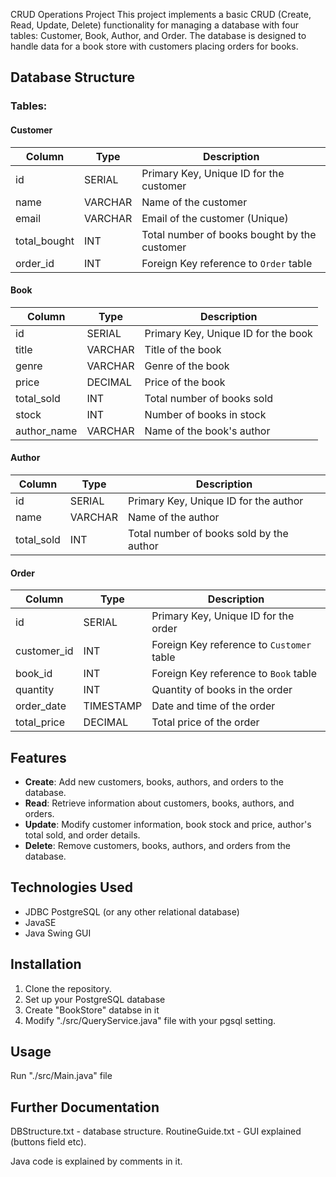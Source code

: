 CRUD Operations Project
This project implements a basic CRUD (Create, Read, Update, Delete) functionality for managing a database with four tables: Customer, Book, Author, and Order. The database is designed to handle data for a book store with customers placing orders for books.

## Database Structure

### Tables:

#### Customer
| Column        | Type     | Description                            |
|---------------|----------|----------------------------------------|
| id            | SERIAL   | Primary Key, Unique ID for the customer|
| name          | VARCHAR  | Name of the customer                  |
| email         | VARCHAR  | Email of the customer (Unique)        |
| total_bought  | INT      | Total number of books bought by the customer |
| order_id      | INT      | Foreign Key reference to `Order` table |

#### Book
| Column        | Type     | Description                            |
|---------------|----------|----------------------------------------|
| id            | SERIAL   | Primary Key, Unique ID for the book    |
| title         | VARCHAR  | Title of the book                     |
| genre         | VARCHAR  | Genre of the book                     |
| price         | DECIMAL  | Price of the book                     |
| total_sold    | INT      | Total number of books sold            |
| stock         | INT      | Number of books in stock              |
| author_name   | VARCHAR  | Name of the book's author             |

#### Author
| Column        | Type     | Description                            |
|---------------|----------|----------------------------------------|
| id            | SERIAL   | Primary Key, Unique ID for the author  |
| name          | VARCHAR  | Name of the author                    |
| total_sold    | INT      | Total number of books sold by the author |

#### Order
| Column        | Type     | Description                            |
|---------------|----------|----------------------------------------|
| id            | SERIAL   | Primary Key, Unique ID for the order   |
| customer_id   | INT      | Foreign Key reference to `Customer` table |
| book_id       | INT      | Foreign Key reference to `Book` table |
| quantity      | INT      | Quantity of books in the order         |
| order_date    | TIMESTAMP| Date and time of the order             |
| total_price   | DECIMAL  | Total price of the order               |

## Features

- **Create**: Add new customers, books, authors, and orders to the database.
- **Read**: Retrieve information about customers, books, authors, and orders.
- **Update**: Modify customer information, book stock and price, author's total sold, and order details.
- **Delete**: Remove customers, books, authors, and orders from the database.

## Technologies Used

- JDBC PostgreSQL (or any other relational database)
- JavaSE 
- Java Swing GUI

## Installation

1. Clone the repository.
2. Set up your PostgreSQL database
3. Create "BookStore" databse in it
4. Modify "./src/QueryService.java" file with your pgsql setting.

## Usage

Run "./src/Main.java" file

## Further Documentation

DBStructure.txt - database structure.
RoutineGuide.txt - GUI explained (buttons field etc).

Java code is explained by comments in it.